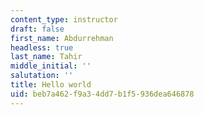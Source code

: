```yaml
---
content_type: instructor
draft: false
first_name: Abdurrehman
headless: true
last_name: Tahir
middle_initial: ''
salutation: ''
title: Hello world
uid: beb7a462-f9a3-4dd7-b1f5-936dea646878
---
```

